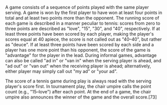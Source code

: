 A game consists of a sequence of points played with the same player serving. A game is won by the first player to have won at least four points in total and at least two points more than the opponent. The running score of each game is described in a manner peculiar to tennis: scores from zero to three points are described as "love", "15", "30", and "40", respectively. If at least three points have been scored by each player, making the player's scores equal at 40 apiece, the score is not called out as "40–40", but rather as "deuce". If at least three points have been scored by each side and a player has one more point than his opponent, the score of the game is "advantage" for the player in the lead. During informal games, advantage can also be called "ad in" or "van in" when the serving player is ahead, and "ad out" or "van out" when the receiving player is ahead; alternatively, either player may simply call out "my ad" or "your ad".

The score of a tennis game during play is always read with the serving player's score first. In tournament play, the chair umpire calls the point count (e.g., "15–love") after each point. At the end of a game, the chair umpire also announces the winner of the game and the overall score.[73]